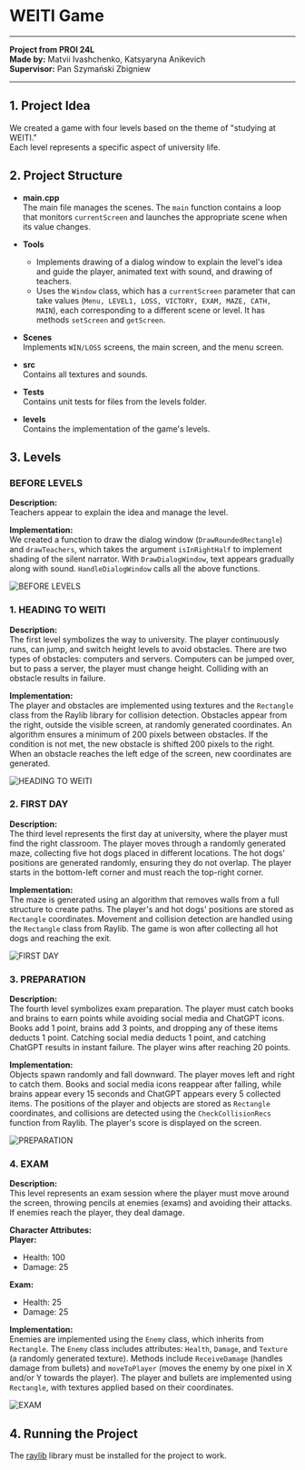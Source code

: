 # WEITI Game

---
**Project from PROI 24L**  
**Made by:** Matvii Ivashchenko, Katsyaryna Anikevich  
**Supervisor:** Pan Szymański Zbigniew

---
## 1. Project Idea
We created a game with four levels based on the theme of "studying at WEITI."  
Each level represents a specific aspect of university life.

## 2. Project Structure

- **main.cpp**  
  The main file manages the scenes. The `main` function contains a loop that monitors `currentScreen` and launches the appropriate scene when its value changes.

- **Tools**  
  - Implements drawing of a dialog window to explain the level's idea and guide the player, animated text with sound, and drawing of teachers.
  - Uses the `Window` class, which has a `currentScreen` parameter that can take values (`Menu, LEVEL1, LOSS, VICTORY, EXAM, MAZE, CATH, MAIN`), each corresponding to a different scene or level. It has methods `setScreen` and `getScreen`.

- **Scenes**  
  Implements `WIN/LOSS` screens, the main screen, and the menu screen.

- **src**  
  Contains all textures and sounds.

- **Tests**  
  Contains unit tests for files from the levels folder.

- **levels**  
  Contains the implementation of the game's levels.

## 3. Levels

### BEFORE LEVELS

**Description:**  
Teachers appear to explain the idea and manage the level.

**Implementation:**  
We created a function to draw the dialog window (`DrawRoundedRectangle`) and `drawTeachers`, which takes the argument `isInRightHalf` to implement shading of the silent narrator. With `DrawDialogWindow`, text appears gradually along with sound. `HandleDialogWindow` calls all the above functions.

![BEFORE LEVELS](src/documentation/before.png)

### 1. HEADING TO WEITI

**Description:**  
The first level symbolizes the way to university. The player continuously runs, can jump, and switch height levels to avoid obstacles. There are two types of obstacles: computers and servers. Computers can be jumped over, but to pass a server, the player must change height. Colliding with an obstacle results in failure.

**Implementation:**  
The player and obstacles are implemented using textures and the `Rectangle` class from the Raylib library for collision detection. Obstacles appear from the right, outside the visible screen, at randomly generated coordinates. An algorithm ensures a minimum of 200 pixels between obstacles. If the condition is not met, the new obstacle is shifted 200 pixels to the right. When an obstacle reaches the left edge of the screen, new coordinates are generated.

![HEADING TO WEITI](src/documentation/runner.png)

### 2. FIRST DAY

**Description:**  
The third level represents the first day at university, where the player must find the right classroom. The player moves through a randomly generated maze, collecting five hot dogs placed in different locations. The hot dogs' positions are generated randomly, ensuring they do not overlap. The player starts in the bottom-left corner and must reach the top-right corner.

**Implementation:**  
The maze is generated using an algorithm that removes walls from a full structure to create paths. The player's and hot dogs' positions are stored as `Rectangle` coordinates. Movement and collision detection are handled using the `Rectangle` class from Raylib. The game is won after collecting all hot dogs and reaching the exit.

![FIRST DAY](src/documentation/maze.png)

### 3. PREPARATION

**Description:**  
The fourth level symbolizes exam preparation. The player must catch books and brains to earn points while avoiding social media and ChatGPT icons. Books add 1 point, brains add 3 points, and dropping any of these items deducts 1 point. Catching social media deducts 1 point, and catching ChatGPT results in instant failure. The player wins after reaching 20 points.

**Implementation:**  
Objects spawn randomly and fall downward. The player moves left and right to catch them. Books and social media icons reappear after falling, while brains appear every 15 seconds and ChatGPT appears every 5 collected items. The positions of the player and objects are stored as `Rectangle` coordinates, and collisions are detected using the `CheckCollisionRecs` function from Raylib. The player's score is displayed on the screen.

![PREPARATION](src/documentation/catch.png)

### 4. EXAM

**Description:**  
This level represents an exam session where the player must move around the screen, throwing pencils at enemies (exams) and avoiding their attacks. If enemies reach the player, they deal damage.

**Character Attributes:**  
**Player:**  
- Health: 100  
- Damage: 25  

**Exam:**  
- Health: 25  
- Damage: 25  

**Implementation:**  
Enemies are implemented using the `Enemy` class, which inherits from `Rectangle`. The `Enemy` class includes attributes: `Health`, `Damage`, and `Texture` (a randomly generated texture). Methods include `ReceiveDamage` (handles damage from bullets) and `moveToPlayer` (moves the enemy by one pixel in X and/or Y towards the player). The player and bullets are implemented using `Rectangle`, with textures applied based on their coordinates.

![EXAM](src/documentation/exam.png)

## 4. Running the Project

The [raylib](https://www.raylib.com/) library must be installed for the project to work.
